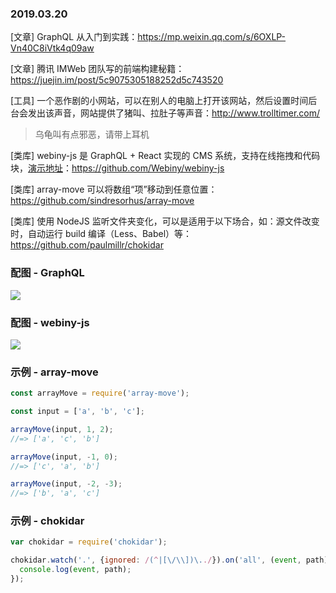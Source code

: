 ### 2019.03.20

[文章] GraphQL 从入门到实践：<https://mp.weixin.qq.com/s/6OXLP-Vn40C8iVtk4q09aw>

[文章] 腾讯 IMWeb 团队写的前端构建秘籍：<https://juejin.im/post/5c9075305188252d5c743520>

[工具] 一个恶作剧的小网站，可以在别人的电脑上打开该网站，然后设置时间后台会发出该声音，网站提供了猪叫、拉肚子等声音：<http://www.trolltimer.com/>
> 乌龟叫有点邪恶，请带上耳机

[类库] webiny-js 是 GraphQL + React 实现的 CMS 系统，支持在线拖拽和代码块，[演示地址](https://youtu.be/OQOmJZxT5dg)：<https://github.com/Webiny/webiny-js>

[类库] array-move 可以将数组“项”移动到任意位置：<https://github.com/sindresorhus/array-move>

[类库] 使用 NodeJS 监听文件夹变化，可以是适用于以下场合，如：源文件改变时，自动运行 build 编译（Less、Babel）等：<https://github.com/paulmillr/chokidar>

### 配图 - GraphQL
![](https://ws1.sinaimg.cn/large/62bfa70bly1g19b3vp7vyj20u00himx6.jpg)

### 配图 - webiny-js
![](https://www.webiny.com/static/webiny-cms-visual-page-builder-b45157a37566c851b2d221fdd9a17e3b.png)

### 示例 - array-move
```js
const arrayMove = require('array-move');

const input = ['a', 'b', 'c'];

arrayMove(input, 1, 2);
//=> ['a', 'c', 'b']

arrayMove(input, -1, 0);
//=> ['c', 'a', 'b']

arrayMove(input, -2, -3);
//=> ['b', 'a', 'c']
```

### 示例 - chokidar
```js
var chokidar = require('chokidar');

chokidar.watch('.', {ignored: /(^|[\/\\])\../}).on('all', (event, path) => {
  console.log(event, path);
});
```
